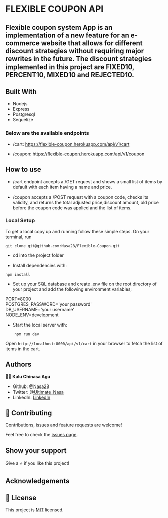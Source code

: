 # FLEXIBLE COUPON API

## Flexible coupon system App is an implementation of a new feature for an e-commerce website that allows for different discount strategies without requiring major rewrites in the future. The discount strategies implemented in this project are FIXED10, PERCENT10, MIXED10 and REJECTED10.

## Built With

- Nodejs
- Express
- Postgresql
- Sequelize

### Below are the available endpoints

- /cart: https://flexible-coupon.herokuapp.com/api/v1/cart    

- /coupon: https://flexible-coupon.herokuapp.com/api/v1/coupon

## How to use

- /cart endpoint accepts a /GET request and shows a small list of items by default with each item having a name and price.

- /coupon accepts a /POST request with a coupon code, checks its validity, and returns the total adjusted price,discount
amount, old price before the coupon code was applied and the list of items.

### Local Setup 

To get a local copy up and running follow these simple steps.
On your terminal, run

```
git clone git@github.com:Nasa28/Flexible-Coupon.git

```

- cd into the project folder

- Install dependencies with:

```
npm install
```
- Set up your SQL database and create .env file on the root directory of your project and add the following environment variables;

PORT=8000 <br />
POSTGRES_PASSWORD='your password' <br /> 
DB_USERNAME='your username' <br />
NODE_ENV=development

- Start the local server with:

```
    npm run dev
```

Open `http://localhost:8000/api/v1/cart` in your browser to fetch the list of items in the cart.


## Authors

👨‍💻 **Kalu Chinasa Agu**

- Github: [@Nasa28](https://github.com/Nasa28)
- Twitter: [@Ultimate_Nasa](https://twitter.com/Ultimate_Nasa)
- LinkedIn: [LinkedIn](https://www.linkedin.com/in/kalu-chinasa-agu-a15080103/)

## 🤝 Contributing

Contributions, issues and feature requests are welcome!

Feel free to check the [issues page](https://github.com/Nasa28/Flexible-Coupon/issues).

## Show your support

Give a ⭐️ if you like this project!

## Acknowledgements

## 📝 License

This project is [MIT](https://github.com/stevenvachon/broken-link-checker/blob/main/license) licensed.

